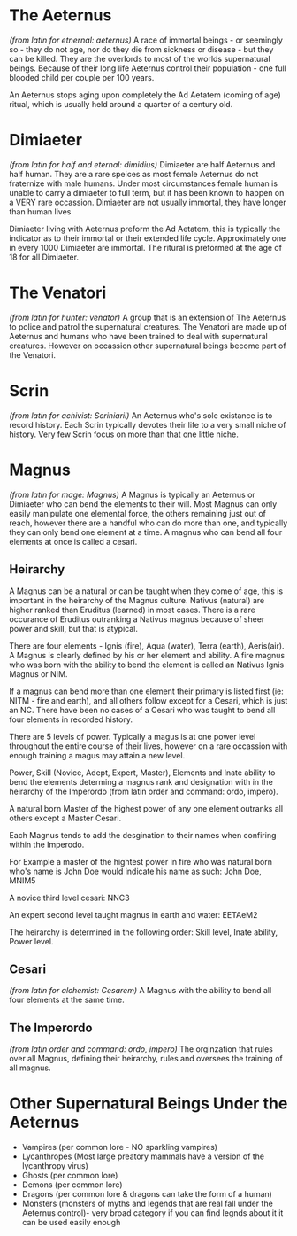 # The Aeternus
_(from latin for etnernal: aeternus)_
A race of immortal beings - or seemingly so - they do not age, nor do they die from sickness or disease - but they can be killed.  They are the overlords to most of the worlds supernatural beings.  Because of their long life Aeternus control their population - one full blooded child per couple per 100 years.

An Aeternus stops aging upon completely the Ad Aetatem (coming of age) ritual, which is usually held around a quarter of a century old.

# Dimiaeter
_(from latin for half and eternal: dimidius)_
Dimiaeter are half Aeternus and half human.  They are a rare speices as most female Aeternus do not fraternize with male humans.  Under most circumstances  female human is unable to carry a dimiaeter to full term, but it has been known to happen on a VERY rare occassion.  Dimiaeter are not usually immortal, they have longer than human lives

Dimiaeter living with Aeternus preform the Ad Aetatem, this is typically the indicator as to their immortal or their extended life cycle.  Approximately one in every 1000 Dimiaeter are immortal.  The ritural is preformed at the age of 18 for all Dimiaeter.

# The Venatori 
_(from latin for hunter: venator)_
A group that is an extension of The Aeternus to police and patrol the supernatural creatures.  The Venatori are made up of  Aeternus and humans who have been trained to deal with supernatural creatures.  However on occassion other supernatural beings become part of the Venatori.

# Scrin
_(from latin for achivist: Scriniarii)_
An Aeternus who's sole existance is to record history.  Each Scrin typically devotes their life to a very small niche of history.  Very few Scrin focus on more than that one little niche.

# Magnus
_(from latin for mage: Magnus)_
A Magnus is typically an Aeternus or Dimiaeter who can bend the elements to their will.  Most Magnus can only easily manipulate one elemental force, the others remaining just out of reach, however there are a handful who can do more than one, and typically they can only bend one element at a time.  A magnus who can bend all four elements at once is called a cesari.

## Heirarchy

A Magnus can be a natural or can be taught when they come of age, this is important in the heirarchy of the Magnus culture.  Nativus (natural) are higher ranked than Eruditus (learned) in most cases.  There is a rare occurance of Eruditus outranking a Nativus magnus because of sheer power and skill, but that is atypical.

There are four elements - Ignis (fire), Aqua (water), Terra (earth), Aeris(air).  A Magnus is clearly defined by his or her element and ability. A fire magnus who was born with the ability to bend the element is called an Nativus Ignis Magnus or NIM.

If a magnus can bend more than one element their primary is listed first (ie:  NITM - fire and earth), and all others follow except for a Cesari, which is just an NC.  There have been no cases of a Cesari who was taught to bend all four elements in recorded history.

There are 5 levels of power.  Typically a magus is at one power level throughout the entire course of their lives, however on a rare occassion with enough training a magus may attain a new level.  

Power, Skill (Novice, Adept, Expert, Master), Elements and Inate ability to bend the elements determing a magnus rank and designation with in the heirarchy of the Imperordo (from latin order and command: ordo, impero).

A natural born Master of the highest power of any one element outranks all others except a Master Cesari.

Each Magnus tends to add the desgination to their names when confiring within the Imperodo.  

For Example a master of the hightest power in fire who was natural born who's name is John Doe would indicate his name as such:  John Doe, MNIM5

A novice third level cesari: NNC3

An expert second level taught magnus in earth and water: EETAeM2

The heirarchy is determined in the following order:  Skill level, Inate ability, Power level.

## Cesari 
_(from latin for alchemist: Cesarem)_
A Magnus with the ability to bend all four elements at the same time.

## The Imperordo
_(from latin order and command: ordo, impero)_
The orginzation that rules over all Magnus, defining their heirarchy, rules and oversees the training of all magnus.

# Other Supernatural Beings Under the Aeternus

* Vampires (per common lore - NO sparkling vampires)
* Lycanthropes (Most large preatory mammals have a version of the lycanthropy virus)
* Ghosts (per common lore)
* Demons (per common lore)
* Dragons (per common lore & dragons can take the form of a human)
* Monsters (monsters of myths and legends that are real fall under the Aeternus control)- very broad category if you can find legnds about it it can be used easily enough
 


